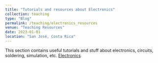 ```yaml
---
title: "Tutorials and resources about Electronics"
collection: teaching
type: "Blog"
permalink: /teaching/electronics_resources
venue: "Teaching Resources"
date: 2023-01-01
location: "San José, Costa Rica"
---
```


This section contains useful tutorials and stuff about electronics, circuits, soldering, simulation, etc. [Electronics](http://simp.ly/p/4RcLYK)